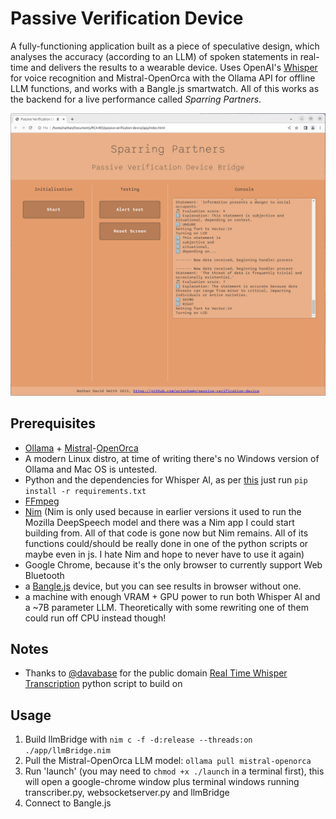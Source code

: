 # Passive Verification Device
A fully-functioning application built as a piece of speculative design, which analyses the accuracy (according to an LLM) of spoken statements in real-time and delivers the results to a wearable device. Uses OpenAI's [Whisper](https://github.com/openai/whisper) for voice recognition and Mistral-OpenOrca with the Ollama API for offline LLM functions, and works with a Bangle.js smartwatch. All of this works as the backend for a live performance called *Sparring Partners*.

![Screenshot of Sparring Partners](/images/Screenshot.png)

## Prerequisites
- [Ollama](https://ollama.ai) + [Mistral](https://mistral.ai/)-[OpenOrca](https://huggingface.co/Open-Orca/Mistral-7B-OpenOrca)
- A modern Linux distro, at time of writing there's no Windows version of Ollama and Mac OS is untested.
- Python and the dependencies for Whisper AI, as per [this](https://github.com/davabase/whisper_real_time) just run `pip install -r requirements.txt`
- [FFmpeg](https://ffmpeg.org/)
- [Nim](https://nim-lang.org/install.html) (Nim is only used because in earlier versions it used to run the Mozilla DeepSpeech model and there was a Nim app I could start building from. All of that code is gone now but Nim remains. All of its functions could/should be really done in one of the python scripts or maybe even in js. I hate Nim and hope to never have to use it again)
- Google Chrome, because it's the only browser to currently support Web Bluetooth
- a [Bangle.js](https://banglejs.com/) device, but you can see results in browser without one.
- a machine with enough VRAM + GPU power to run both Whisper AI and a ~7B parameter LLM. Theoretically with some rewriting one of them could run off CPU instead though!

## Notes
- Thanks to [@davabase](https://github.com/davabase) for the public domain [Real Time Whisper Transcription](https://github.com/davabase/whisper_real_time) python script to build on

## Usage
1. Build llmBridge with `nim c -f -d:release --threads:on ./app/llmBridge.nim`
1. Pull the Mistral-OpenOrca LLM model: `ollama pull mistral-openorca`
1. Run 'launch' (you may need to `chmod +x ./launch` in a terminal first), this will open a google-chrome window plus terminal windows running transcriber.py, websocketserver.py and llmBridge
1. Connect to Bangle.js